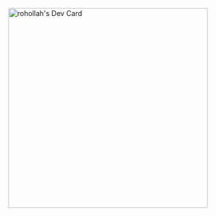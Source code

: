 <a href="https://app.daily.dev/ROHOLLAH"><img src="https://api.daily.dev/devcards/f1dabd40321f4b84a643c3666a1dc47b.png?r=pg2" width="400" alt="rohollah's Dev Card"/></a>
